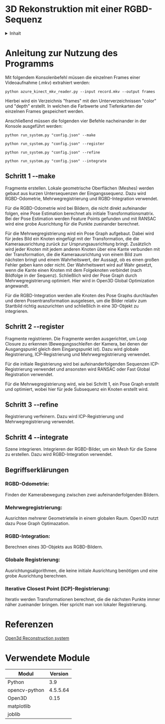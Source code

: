 # 3D Rekonstruktion mit einer RGBD-Sequenz
<details>
  <summary>Inhalt</summary>
  <ol>
    <li><a href="#anleitung-zur-nutzung-des-programms">Anleitung zur Nutzung des Programms</a></li>
    <li><a href="#schritt-1---make">Schritt 1 --make</a></li>
    <li><a href="#schritt-2---register">Schritt 2 --register</a></li>
    <li><a href="#schritt-3---refine">Schritt 3 --refine</a></li>
    <li><a href="#schritt-4---integrate">Schritt 4 --integrate</a></li>
    <li><a href="#begriffserklärungen">Begriffserklärungen</a></li>
    <li><a href="#referenzen">Referenzen</a></li>
    <li><a href="#verwendete-module">Verwendete Module</a></li>
  </ol>
</details>


# Anleitung zur Nutzung des Programms
Mit folgendem Konsolenbefehl müssen die einzelnen Frames einer Videoaufnahme (.mkv) extrahiert werden:

```python azure_kinect_mkv_reader.py --input record.mkv --output frames```

Hierbei wird ein Verzeichnis "frames" mit den Unterverzeichnissen "color" und "depth" erstellt. In welchen die Farbwerte und Tiefenkarten der einzelnen Frames gespeichert werden.

Anschließend müssen die folgenden vier Befehle nacheinander in der Konsole ausgeführt werden:


```python run_system.py "config.json" --make```

```python run_system.py "config.json" --register```

```python run_system.py "config.json" --refine```

```python run_system.py "config.json" --integrate```

## Schritt 1 --make
Fragmente erstellen. Lokale geometrische Oberflächen (Meshes) werden gebaut aus kurzen Untersequenzen der Eingangssequenz. Dazu wird RGBD-Odometrie, Mehrwegregistrierung und RGBD-Integration verwendet.

Für die RGBD-Odometrie wird bei Bildern, die nicht direkt aufeinander folgen, eine Pose Estimation berechnet als initiale Transformationsmatrix. Bei der Pose Estimation werden Feature Points gefunden und mit RANSAC wird eine grobe Ausrichtung für die Punkte zueinander berechnet.

Für die Mehrwegregistrierung wird ein Pose Graph aufgebaut. Dabei wird für jedes Bild ein Knoten eingefügt mit der Transformation, die die Kameraausrichtung zurück zur Ursprungsausrichtung bringt. Zusätzlich wird jeder Knoten mit jedem anderen Knoten über eine Kante verbunden mit der Transformation, die die Kameraausrichtung von einem Bild zum nächsten bringt und einem Wahrheitswert, der Aussagt, ob es einen großen Fehler geben kann oder nicht. Der Wahrheitswert wird auf Wahr gesetzt, wenn die Kante einen Knoten mit dem Folgeknoten verbindet (nach Bildfolge in der Sequenz). Schließlich wird der Pose Graph durch Mehrwegregistrierung optimiert. Hier wird in Open3D Global Optimization angewandt.

Für die RGBD-Integration werden alle Knoten des Pose Graphs durchlaufen und deren Posentransformation ausgelesen, um die Bilder relativ zum Startbild richtig auszurichten und schließlich in eine 3D-Objekt zu integrieren.

## Schritt 2 --register
Fragmente registrieren. Die Fragmente werden ausgerichtet, um Loop Closure zu erkennen (Bewegungsschleifen der Kamera, bei denen der Ausgangspunkt gleich dem Eingangspunkt ist). Dazu wird globale Registrierung, ICP-Registrierung und Mehrwegregistrierung verwendet.

Für die initiale Registrierung wird bei aufeinanderfolgenden Sequenzen ICP-Registrierung verwendet und ansonsten wird RANSAC oder Fast Global Registration verwendet.

Für die Mehrwegregistrierung wird, wie bei Schritt 1, ein Pose Graph erstellt und optimiert, wobei hier für jede Subsequenz ein Knoten erstellt wird.

## Schritt 3 --refine
Registrierung verfeinern. Dazu wird ICP-Registrierung und Mehrwegregistrierung verwendet.

## Schritt 4 --integrate
Szene integrieren. Integrieren der RGBD-Bilder, um ein Mesh für die Szene zu erstellen. Dazu wird RGBD-Integration verwendet.

## Begriffserklärungen
### RGBD-Odometrie:
Finden der Kamerabewegung zwischen zwei aufeinanderfolgenden Bildern.

### Mehrwegregistrierung:
Ausrichten mehrerer Geometrieteile in einem globalen Raum. Open3D nutzt dazu Pose Graph Optimazation.

### RGBD-Integration:
Berechnen eines 3D-Objekts aus RGBD-Bildern.

### Globale Registrierung:
Ausrichtungsalgorithmen, die keine initiale Ausrichtung benötigen und eine grobe Ausrichtung berechnen.

### Iterative Closest Point (ICP)-Registrierung:
Iterativ werden Transformationen berechnet, die die nächsten Punkte immer näher zueinander bringen. Hier spricht man von lokaler Registrierung.

# Referenzen
[Open3d Reconstruction system](http://www.open3d.org/docs/latest/tutorial/ReconstructionSystem/index.html)

# Verwendete Module
|Modul          |Version    |
|---------------|-----------|
|Python         |3.9        |
|opencv-python  |4.5.5.64   |
|Open3D         |0.15       |
|matplotlib     |           |
|joblib         |           |
